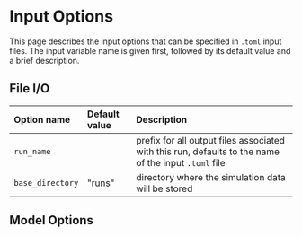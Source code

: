 # Input Options

This page describes the input options that can be specified in `.toml` input
files.  The input variable name is given first, followed by its default value
and a brief description.

## File I/O

| Option name | Default value | Description |
| :---------- | :------------ | :---------- |
| `run_name` |  | prefix for all output files associated with this run, defaults to the name of the input `.toml` file |
| `base_directory` | "runs" | directory where the simulation data will be stored |

## Model Options
